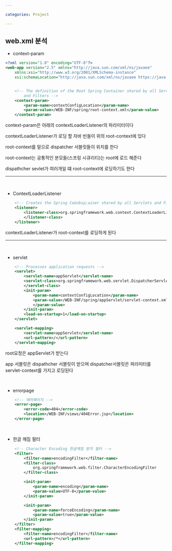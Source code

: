 ```yaml
---

categories: Project

---
```




web.xml 분석
---


- context-param

```xml
<?xml version="1.0" encoding="UTF-8"?>
<web-app version="2.5" xmlns="http://java.sun.com/xml/ns/javaee"
	xmlns:xsi="http://www.w3.org/2001/XMLSchema-instance"
	xsi:schemaLocation="http://java.sun.com/xml/ns/javaee https://java.sun.com/xml/ns/javaee/web-app_2_5.xsd">


	<!-- The definition of the Root Spring Container shared by all Servlets 
		and Filters -->
	<context-param>
		<param-name>contextConfigLocation</param-name>
		<param-value>/WEB-INF/spring/root-context.xml</param-value>
	</context-param>
```


context-param은 아래의 contextLoaderListener의 파라미터이다

contextLoaderListener가 로딩 할 자바 빈들이 위의 root-context에 있다

root-context를 밑으로 dispatcher 서블릿들이 위치를 한다 

root-context는 공통적인 분모들(스프링 시큐리티)는 root에 로드 해준다

dispathcher sevlet가 여러개일 떄 root-context에 로딩하기도 한다 


* * * 

&nbsp;
- ContextLoaderListener
```xml
	<!-- Creates the Spring Co&nbsp;ainer shared by all Servlets and Filters -->
	<listener>
		<listener-class>org.springframework.web.context.ContextLoaderListener
		</listener-class>
	</listener>
```

contextLoaderListener가 root-context를 로딩하게 된다

* * * 

&nbsp;
- servlet

```xml
	<!-- Processes application requests -->
	<servlet>
		<servlet-name>appServlet</servlet-name>
		<servlet-class>org.springframework.web.servlet.DispatcherServlet
		</servlet-class>
		<init-param>
			<param-name>contextConfigLocation</param-name>
			<param-value>/WEB-INF/spring/appServlet/servlet-context.xml
			</param-value>
		</init-param>
		<load-on-startup>1</load-on-startup>
	</servlet>

	<servlet-mapping>
		<servlet-name>appServlet</servlet-name>
		<url-pattern>/</url-pattern>
	</servlet-mapping>
```

root요청은 appServlet가 받는다 

app 서블릿은 dispathcher 서블릿이 받으며 dispatcher서블릿은 
파라미터를 servlet-context를 가지고 로딩된다 


&nbsp;

- errorpage
```xml
	<!-- 에러페이지 -->
	<error-page>
		<error-code>404</error-code>
		<location>/WEB-INF/views/404Error.jsp</location>
	</error-page>


```

&nbsp;

- 한글 깨짐 필터
```xml
	<!-- Character Encoding 한글깨짐 방지 필터 -->
	<filter>
		<filter-name>encodingFilter</filter-name>
		<filter-class>
			org.springframework.web.filter.CharacterEncodingFilter
		</filter-class>

		<init-param>
			<param-name>encoding</param-name>
			<param-value>UTF-8</param-value>
		</init-param>

		<init-param>
			<param-name>forceEncoding</param-name>
			<param-value>true</param-value>
		</init-param>
	</filter>
	<filter-mapping>
		<filter-name>encodingFilter</filter-name>
		<url-pattern>/*</url-pattern>
	</filter-mapping>


```